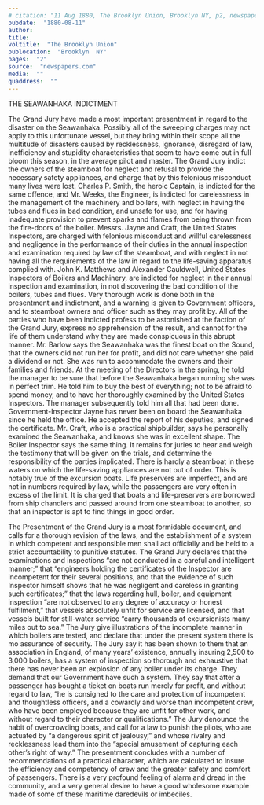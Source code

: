 ```yaml
---
# citation: "11 Aug 1880, The Brooklyn Union, Brooklyn NY, p2, newspapers.com."
pubdate:  "1880-08-11"
author: 
title: 
voltitle:  "The Brooklyn Union"
publocation:  "Brooklyn  NY"
pages:  "2"
source:  "newspapers.com"
media:  ""
quaddress:  ""
---
```

THE SEAWANHAKA INDICTMENT

The Grand Jury have made a most important presentment in regard to the disaster on the Seawanhaka. Possibly all of the sweeping charges may not apply to this unfortunate vessel, but they bring within their scope all the multitude of disasters caused by recklessness, ignorance, disregard of law, inefficiency and stupidity characteristics that seem to have come out in full bloom this season, in the average pilot and master. The Grand Jury indict the owners of the steamboat for neglect and refusal to provide the necessary safety appliances, and charge that by this felonious misconduct many lives were lost. Charles P. Smith, the heroic Captain, is indicted for the same offence, and Mr. Weeks, the Engineer, is indicted for carelessness in the management of the machinery and boilers, with neglect in having the tubes and flues in bad condition, and unsafe for use, and for having inadequate provision to prevent sparks and flames from being thrown from the fire-doors of the boiler. Messrs. Jayne and Craft, the United States Inspectors, are charged with felonious misconduct and willful carelessness and negligence in the performance of their duties in the annual inspection and examination required by law of the steamboat, and with neglect in not having all the requirements of the law in regard to the life-saving apparatus complied with. John K. Matthews and Alexander Cauldwell, United States Inspectors of Boilers and Machinery, are indicted for neglect in their annual inspection and examination, in not discovering the bad condition of the boilers, tubes and flues. Very thorough work is done both in the presentment and indictment, and a warning is given to Government officers, and to steamboat owners and officer such as they may profit by. All of the parties who have been indicted profess to be astonished at the faction of the Grand Jury, express no apprehension of the result, and cannot for the life of them understand why they are made conspicuous in this abrupt manner. Mr. Barlow says the Seawanhaka was the finest boat on the Sound, that the owners did not run her for profit, and did not care whether she paid a dividend or not. She was run to accommodate the owners and their families and friends. At the meeting of the Directors in the spring, he told the manager to be sure that before the Seawanhaka began running she was in perfect trim. He told him to buy the best of everything; not to be afraid to spend money, and to have her thoroughly examined by the United States Inspectors. The manager subsequently told him all that had been done. Government-Inspector Jayne has never been on board the Seawanhaka since he held the office. He accepted the report of his deputies, and signed the certificate. Mr. Craft, who is a practical shipbuilder, says he personally examined the Seawanhaka, and knows she was in excellent shape. The Boiler Inspector says the same thing. It remains for juries to hear and weigh the testimony that will be given on the trials, and determine the responsibility of the parties implicated. There is hardly a steamboat in these waters on which the life-saving appliances are not out of order. This is notably true of the excursion boats. Life preservers are imperfect, and are not in numbers required by law, while the passengers are very often in excess of the limit. It is charged that boats and life-preservers are borrowed from ship chandlers and passed around from one steamboat to another, so that an inspector is apt to find things in good order. 

The Presentment of the Grand Jury is a most formidable document, and calls for a thorough revision of the laws, and the establishment of a system in which competent and responsible men shall act officially and be held to a strict accountability to punitive statutes. The Grand Jury declares that the examinations and inspections “are not conducted in a careful and intelligent manner;” that “engineers holding the certificates of the Inspector are incompetent for their several positions, and that the evidence of such Inspector himself shows that he was negligent and careless in granting such certificates;” that the laws regarding hull, boiler, and equipment inspection “are not observed to any degree of accuracy or honest fulfilment,” that vessels absolutely unfit for service are licensed, and that vessels built for still-water service “carry thousands of excursionists many miles out to sea.” The Jury give illustrations of the incomplete manner in which boilers are tested, and declare that under the present system there is mo assurance of security. The Jury say it has been shown to them that an association in England, of many years’ existence, annually insuring 2,500 to 3,000 boilers, has a system of inspection so thorough and exhaustive that there has never been an explosion of any boiler under its charge. They demand that our Government have such a system. They say that after a passenger has bought a ticket on boats run merely for profit, and without regard to law, “he is consigned to the care and protection of incompetent and thoughtless officers, and a cowardly and worse than incompetent crew, who have been employed because they are unfit for other work, and without regard to their character or qualifications.” The Jury denounce the habit of overcrowding boats, and call for a law to punish the pilots, who are actuated by “a dangerous spirit of jealousy,” and whose rivalry and recklessness lead them into the “special amusement of capturing each other’s right of way.” The presentment concludes with a number of recommendations of a practical character, which are calculated to insure the efficiency and competency of crew and the greater safety and comfort of passengers. There is a very profound feeling of alarm and dread in the community, and a very general desire to have a good wholesome example made of some of these maritime daredevils or imbeciles. 


